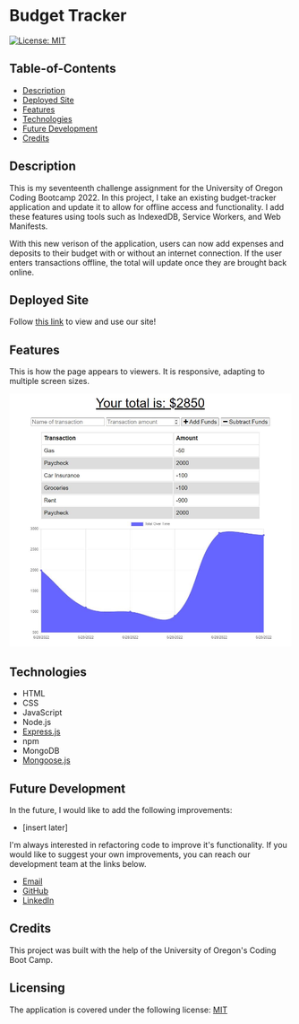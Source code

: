 # Budget Tracker

[![License: MIT](https://img.shields.io/badge/License-MIT-yellow.svg)](https://opensource.org/licenses/MIT)

## Table-of-Contents

- [Description](#description)
- [Deployed Site](#deployed-site)
- [Features](#features)
- [Technologies](#technologies)
- [Future Development](#future-development)
- [Credits](#credits)

## Description

This is my seventeenth challenge assignment for the University of Oregon Coding Bootcamp 2022. In this project, I take an existing budget-tracker application and update it to allow for offline access and functionality. I add these features using tools such as IndexedDB, Service Workers, and Web Manifests.

With this new verison of the application, users can now add expenses and deposits to their budget with or without an internet connection. If the user enters transactions offline, the total will update once they are brought back online.

## Deployed Site

Follow [this link](https://stormy-tor-74755.herokuapp.com/) to view and use our site!

## Features

This is how the page appears to viewers. It is responsive, adapting to multiple screen sizes.

<p align="center">
<img alt="[insert later]" src="./assets/images/budget-tracker-screenshot.jpg"/>
</p>

## Technologies

- HTML
- CSS
- JavaScript
- Node.js
- [Express.js](https://expressjs.com/)
- npm
- MongoDB
- [Mongoose.js](https://mongoosejs.com/)

## Future Development

In the future, I would like to add the following improvements:

- [insert later]

I'm always interested in refactoring code to improve it's functionality. If you would like to suggest your own improvements, you can reach our development team at the links below.

- <a href="mailto:ashlynn4567@gmail.com">Email</a>
- <a href="https://github.com/ashlynn4567">GitHub</a>
- <a href="www.linkedin.com/in/Ashley-Lynn-Smith">LinkedIn</a>

## Credits

This project was built with the help of the University of Oregon's Coding Boot Camp.

## Licensing

The application is covered under the following license: [MIT](https://opensource.org/licenses/MIT)
